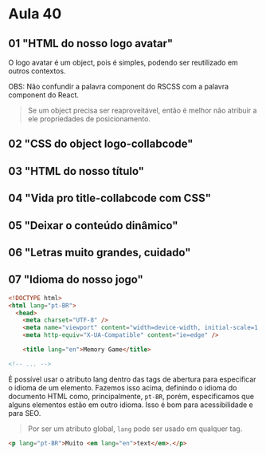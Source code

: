 # Aula 40

## 01 "HTML do nosso logo avatar"

O logo avatar é um object, pois é simples, podendo ser reutilizado em outros contextos.

OBS: Não confundir a palavra component do RSCSS com a palavra component do React.

>Se um object precisa ser reaproveitável, então é melhor não atribuir a ele propriedades de posicionamento.

## 02 "CSS do object logo-collabcode"

## 03 "HTML do nosso título"

## 04 "Vida pro title-collabcode com CSS"

## 05 "Deixar o conteúdo dinâmico"

## 06 "Letras muito grandes, cuidado"

## 07 "Idioma do nosso jogo"

```HTML
<!DOCTYPE html>
<html lang="pt-BR">
  <head>
    <meta charset="UTF-8" />
    <meta name="viewport" content="width=device-width, initial-scale=1.0" />
    <meta http-equiv="X-UA-Compatible" content="ie=edge" />

    <title lang="en">Memory Game</title>

<!-- ... -->
```

É possível usar o atributo lang dentro das tags de abertura para especificar o idioma de um elemento. Fazemos isso acima, definindo o idioma do documento HTML como, principalmente, `pt-BR`, porém, especificamos que alguns elementos estão em outro idioma. Isso é bom para acessibilidade e para SEO.

> Por ser um atributo global, `lang` pode ser usado em qualquer tag.

```HTML
<p lang="pt-BR">Muito <em lang="en">text</em>.</p>
```